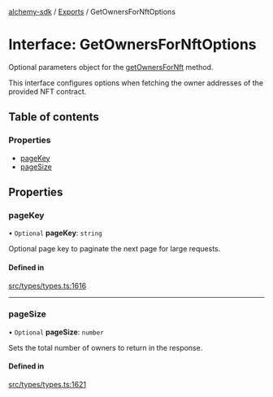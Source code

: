 [alchemy-sdk](../README.md) / [Exports](../modules.md) / GetOwnersForNftOptions

# Interface: GetOwnersForNftOptions

Optional parameters object for the [getOwnersForNft](../classes/NftNamespace.md#getownersfornft) method.

This interface configures options when fetching the owner addresses of the
provided NFT contract.

## Table of contents

### Properties

- [pageKey](GetOwnersForNftOptions.md#pagekey)
- [pageSize](GetOwnersForNftOptions.md#pagesize)

## Properties

### pageKey

• `Optional` **pageKey**: `string`

Optional page key to paginate the next page for large requests.

#### Defined in

[src/types/types.ts:1616](https://github.com/alchemyplatform/alchemy-sdk-js/blob/905f87c/src/types/types.ts#L1616)

___

### pageSize

• `Optional` **pageSize**: `number`

Sets the total number of owners to return in the response.

#### Defined in

[src/types/types.ts:1621](https://github.com/alchemyplatform/alchemy-sdk-js/blob/905f87c/src/types/types.ts#L1621)
